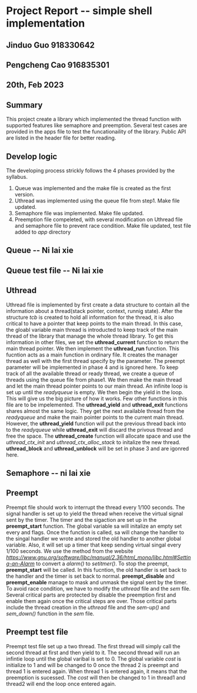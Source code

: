 # Project Report -- simple shell implementation
## Jinduo Guo 918330642
## Pengcheng Cao 916835301
##  20th, Feb 2023

## Summary
This project create a library which implemented the thread function with supported 
features like semaphore and preemption. Several test cases are provided in the 
apps file to test the funcationaility of the library. Public API are listed in
the header file for better reading. 

## Develop logic
The developing process strickly follows the 4 phases provided by the syllabus.
1. Queue was implemented and the make file is created as the first version. 
2. Uthread was implemented using the queue file from step1. Make file updated.
3. Semaphore file was implemented. Make file updated.
4. Preemption file compeleted, with several modification on Uthread file and 
semaphore file to prevent race condition. Make file updated, test file added
to *app* directory
 

## Queue -- Ni lai xie

## Queue test file -- Ni lai xie

## Uthread
Uthread file is implemented by first create a data structure to contain all the
information about a thread(stack pointer, context, runnig state). After the 
structure *tcb* is created to hold all information for the thread, it is also
critical to have a pointer that keep points to the main thread. In this case,
the gloabl variable main thread is introducted to keep track of the main thread
of the library that manage the whole thread library. To get this information in
other files, we set the **uthread_current** function to return the main thread
pointer. We then implement the **uthread_run** function. This fucntion acts as
a main function in ordinary file. It creates the manager thread as well with the
first thread specify by the parameter. The preempt parameter will be implemented
in phase 4 and is ignored here. To keep track of all the available thread or 
ready thread, we create a queue of threads using the queue file from phase1. We
then make the main thread and let the main thread pointer points to our main
thread. An infinite loop is set up until the *readyqueue* is empty. We then begin
the yield in the loop. This will give us the big picture of how it works. Few
other functions in this file are to be impelemented. The **uthread_yield** and 
**uthread_exit** functions shares almost the same logic. They get the next 
available thread from the *readyqueue* and make the main pointer points to the 
current main thread. However, the **uthread_yield** function will put the
previous thread back into to the *readyqueue* while **uthread_exit** will discard
the privous thread and free the space. The **uthread_create** function will
allocate space and use the *uthread_ctx_init* and *uthread_ctx_alloc_stack* to
initalize the new thread. **uthread_block** and **uthread_unblock** will be set
in phase 3 and are igonred here. 

## Semaphore -- ni lai xie 


## Preempt
Preempt file should work to interrupt the thread every 1/100 seconds. The signal
handler is set up to yield the thread when receive the virtual signal sent by 
the timer. The timer and the sigaction are set up in the **preempt_start**
function. The global variable sa will initalize an empty set every and flags.
Once the function is called, sa will change the handler to the singal handler
we wrote and stored the old handler to another global variable. Also, it will
set up a timer that keep sending virtual singal every 1/100 seconds. We use the
method from the website 
*https://www.gnu.org/software/libc/manual/2.36/html_mono/libc.html#Setting-an-Alarm*
to convert a *alarm()* to *setitmer()*. To stop the preempt, **preempt_start**
will be called. In this fucntion, the old handler is set back to the handler and
the timer is set back to normal. **preempt_disable** and **preempt_enable**
manage to mask and unmask the signal sent by the timer. To avoid race condition,
we have to modify the *uthread* file and the *sem* file. Several critical parts
are protected by disable the preemption first and enable them again once the
critical steps are over. Those critical parts include the thread creation in the
*uthread* file and the *sem-up()* and *sem_down()* function in the *sem* file.

## Preempt test file
Preempt test file set up a two thread. The first thread will simply call the
second thread at first and then yield to it. The second thread will run an 
infintie loop until the global varibal is set to 0. The global variable *cost*
is initialize to 1 and will be changed to 0 once the thread 2 is preempt and
thread 1 is entered again. When thread 1 is entered again, it means that
the preemption is sucessed. The *cost* will then be changed to 1 in thread1
and thread2 will end the loop once entered again. 



